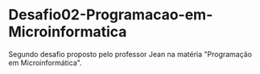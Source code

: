 # Desafio02-Programacao-em-Microinformatica

Segundo desafio proposto pelo professor Jean na matéria "Programação em Microinformática".